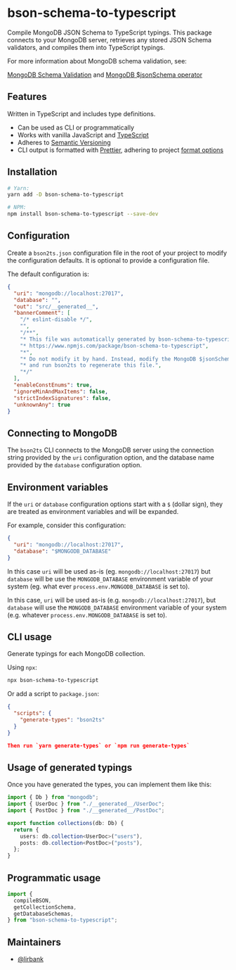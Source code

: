 # bson-schema-to-typescript

Compile MongoDB JSON Schema to TypeScript typings. This package connects to your
MongoDB server, retrieves any stored JSON Schema validators, and compiles them
into TypeScript typings.

For more information about MongoDB schema validation, see:

[MongoDB Schema
Validation](https://docs.mongodb.com/manual/core/schema-validation/#json-schema)
and [MongoDB \$jsonSchema
operator](https://docs.mongodb.com/manual/reference/operator/query/jsonSchema/)

## Features

Written in TypeScript and includes type definitions.

- Can be used as CLI or programmatically
- Works with vanilla JavaScript and
  [TypeScript](https://www.typescriptlang.org/)
- Adheres to [Semantic Versioning](https://semver.org/spec/v2.0.0.html)
- CLI output is formatted with [Prettier](https://prettier.io/), adhering to
  project [format options](https://prettier.io/docs/en/configuration.html)

## Installation

```sh
# Yarn:
yarn add -D bson-schema-to-typescript

# NPM:
npm install bson-schema-to-typescript --save-dev
```

## Configuration

Create a `bson2ts.json` configuration file in the root of your project to modify
the configuration defaults. It is optional to provide a configuration file.

The default configuration is:

```json
{
  "uri": "mongodb://localhost:27017",
  "database": "",
  "out": "src/__generated__",
  "bannerComment": [
    "/* eslint-disable */",
    "",
    "/**",
    "* This file was automatically generated by bson-schema-to-typescript.",
    "* https://www.npmjs.com/package/bson-schema-to-typescript",
    "*",
    "* Do not modify it by hand. Instead, modify the MongoDB $jsonSchema validator,",
    "* and run bson2ts to regenerate this file.",
    "*/"
  ],
  "enableConstEnums": true,
  "ignoreMinAndMaxItems": false,
  "strictIndexSignatures": false,
  "unknownAny": true
}
```

## Connecting to MongoDB

The `bson2ts` CLI connects to the MongoDB server using the connection string
provided by the `uri` configuration option, and the database name provided by
the `database` configuration option.

## Environment variables

If the `uri` or `database` configuration options start with a `$` (dollar sign),
they are treated as environment variables and will be expanded.

For example, consider this configuration:

```json
{
  "uri": "mongodb://localhost:27017",
  "database": "$MONGODB_DATABASE"
}
```

In this case `uri` will be used as-is (eg. `mongodb://localhost:27017`) but
`database` will be use the `MONGODB_DATABASE` environment variable of your
system (eg. what ever `process.env.MONGODB_DATABASE` is set to).

In this case, `uri` will be used as-is (e.g. `mongodb://localhost:27017`), but
`database` will use the `MONGODB_DATABASE` environment variable of your system
(e.g. whatever `process.env.MONGODB_DATABASE` is set to).

## CLI usage

Generate typings for each MongoDB collection.

Using `npx`:

```sh
npx bson-schema-to-typescript
```

Or add a script to `package.json`:

```json
{
  "scripts": {
    "generate-types": "bson2ts"
  }
}

Then run `yarn generate-types` or `npm run generate-types`
```

## Usage of generated typings

Once you have generated the types, you can implement them like this:

```ts
import { Db } from "mongodb";
import { UserDoc } from "./__generated__/UserDoc";
import { PostDoc } from "./__generated__/PostDoc";

export function collections(db: Db) {
  return {
    users: db.collection<UserDoc>("users"),
    posts: db.collection<PostDoc>("posts"),
  };
}
```

## Programmatic usage

```ts
import {
  compileBSON,
  getCollectionSchema,
  getDatabaseSchemas,
} from "bson-schema-to-typescript";
```

## Maintainers

- [@lirbank](https://github.com/lirbank)
